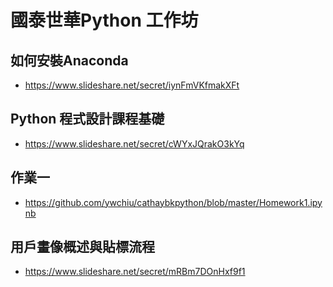 # 國泰世華Python 工作坊
## 如何安裝Anaconda
- https://www.slideshare.net/secret/iynFmVKfmakXFt

## Python 程式設計課程基礎
- https://www.slideshare.net/secret/cWYxJQrakO3kYq

## 作業一
- https://github.com/ywchiu/cathaybkpython/blob/master/Homework1.ipynb

## 用戶畫像概述與貼標流程
- https://www.slideshare.net/secret/mRBm7DOnHxf9f1
